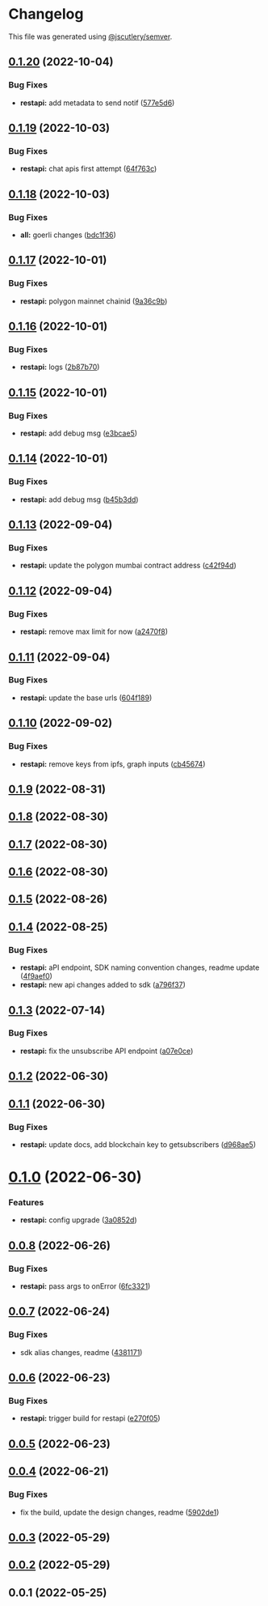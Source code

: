 # Changelog

This file was generated using [@jscutlery/semver](https://github.com/jscutlery/semver).

## [0.1.20](https://github.com/ethereum-push-notification-service/push-sdk/compare/restapi-0.1.19...restapi-0.1.20) (2022-10-04)


### Bug Fixes

* **restapi:** add metadata to send notif ([577e5d6](https://github.com/ethereum-push-notification-service/push-sdk/commit/577e5d6b4eb290079153a0f9c84f74f05002d701))



## [0.1.19](https://github.com/ethereum-push-notification-service/push-sdk/compare/restapi-0.1.18...restapi-0.1.19) (2022-10-03)


### Bug Fixes

* **restapi:** chat apis first attempt ([64f763c](https://github.com/ethereum-push-notification-service/push-sdk/commit/64f763c85d587095e1f8843ca3259a447b08df79))



## [0.1.18](https://github.com/ethereum-push-notification-service/push-sdk/compare/restapi-0.1.17...restapi-0.1.18) (2022-10-03)


### Bug Fixes

* **all:** goerli changes ([bdc1f36](https://github.com/ethereum-push-notification-service/push-sdk/commit/bdc1f361ce3d07ed2c75463e6ff037e98edb45f5))



## [0.1.17](https://github.com/ethereum-push-notification-service/push-sdk/compare/restapi-0.1.16...restapi-0.1.17) (2022-10-01)


### Bug Fixes

* **restapi:** polygon mainnet chainid ([9a36c9b](https://github.com/ethereum-push-notification-service/push-sdk/commit/9a36c9bf34e104535028fe0ba5f8309a824a9462))



## [0.1.16](https://github.com/ethereum-push-notification-service/push-sdk/compare/restapi-0.1.15...restapi-0.1.16) (2022-10-01)


### Bug Fixes

* **restapi:** logs ([2b87b70](https://github.com/ethereum-push-notification-service/push-sdk/commit/2b87b703b510843c8061b999f560ce13cc7314c6))



## [0.1.15](https://github.com/ethereum-push-notification-service/push-sdk/compare/restapi-0.1.14...restapi-0.1.15) (2022-10-01)


### Bug Fixes

* **restapi:** add debug msg ([e3bcae5](https://github.com/ethereum-push-notification-service/push-sdk/commit/e3bcae5389e9e6442b9d269bf881a2e64d33783e))



## [0.1.14](https://github.com/ethereum-push-notification-service/push-sdk/compare/restapi-0.1.13...restapi-0.1.14) (2022-10-01)


### Bug Fixes

* **restapi:** add debug msg ([b45b3dd](https://github.com/ethereum-push-notification-service/push-sdk/commit/b45b3ddac387677b79318a352cfb4567970a7368))



## [0.1.13](https://github.com/ethereum-push-notification-service/epns-sdk/compare/restapi-0.1.12...restapi-0.1.13) (2022-09-04)


### Bug Fixes

* **restapi:** update the polygon mumbai contract address ([c42f94d](https://github.com/ethereum-push-notification-service/epns-sdk/commit/c42f94db2e453df3cdb376ab4269d521e48c07ad))



## [0.1.12](https://github.com/ethereum-push-notification-service/epns-sdk/compare/restapi-0.1.11...restapi-0.1.12) (2022-09-04)


### Bug Fixes

* **restapi:** remove max limit for now ([a2470f8](https://github.com/ethereum-push-notification-service/epns-sdk/commit/a2470f8b1028879e9feeb45ba589f4db18654b36))



## [0.1.11](https://github.com/ethereum-push-notification-service/epns-sdk/compare/restapi-0.1.10...restapi-0.1.11) (2022-09-04)


### Bug Fixes

* **restapi:** update the base urls ([604f189](https://github.com/ethereum-push-notification-service/epns-sdk/commit/604f189dcf3503200193b2f73c00ebd7cda2dbaa))



## [0.1.10](https://github.com/ethereum-push-notification-service/epns-sdk/compare/restapi-0.1.9...restapi-0.1.10) (2022-09-02)


### Bug Fixes

* **restapi:** remove keys from ipfs, graph inputs ([cb45674](https://github.com/ethereum-push-notification-service/epns-sdk/commit/cb45674246a9aea5a7f4b90614f674c16fcf473b))



## [0.1.9](https://github.com/ethereum-push-notification-service/epns-sdk/compare/restapi-0.1.8...restapi-0.1.9) (2022-08-31)



## [0.1.8](https://github.com/ethereum-push-notification-service/epns-sdk/compare/restapi-0.1.7...restapi-0.1.8) (2022-08-30)



## [0.1.7](https://github.com/ethereum-push-notification-service/epns-sdk/compare/restapi-0.1.6...restapi-0.1.7) (2022-08-30)



## [0.1.6](https://github.com/ethereum-push-notification-service/epns-sdk/compare/restapi-0.1.5...restapi-0.1.6) (2022-08-30)



## [0.1.5](https://github.com/ethereum-push-notification-service/epns-sdk/compare/restapi-0.1.4...restapi-0.1.5) (2022-08-26)



## [0.1.4](https://github.com/ethereum-push-notification-service/epns-sdk/compare/restapi-0.1.3...restapi-0.1.4) (2022-08-25)


### Bug Fixes

* **restapi:** aPI endpoint, SDK naming convention changes, readme update ([4f9aef0](https://github.com/ethereum-push-notification-service/epns-sdk/commit/4f9aef09eb54843706c11d3abbc98067e037248a))
* **restapi:** new api changes added to sdk ([a796f37](https://github.com/ethereum-push-notification-service/epns-sdk/commit/a796f372c1fe7ec20d672e8ee2b835c0f457d61d))



## [0.1.3](https://github.com/ethereum-push-notification-service/epns-sdk/compare/restapi-0.1.2...restapi-0.1.3) (2022-07-14)


### Bug Fixes

* **restapi:** fix the unsubscribe API endpoint ([a07e0ce](https://github.com/ethereum-push-notification-service/epns-sdk/commit/a07e0cea93b3f9da0547475b5f7970cb82b87eee))



## [0.1.2](https://github.com/ethereum-push-notification-service/epns-sdk/compare/restapi-0.1.1...restapi-0.1.2) (2022-06-30)



## [0.1.1](https://github.com/ethereum-push-notification-service/epns-sdk/compare/restapi-0.1.0...restapi-0.1.1) (2022-06-30)


### Bug Fixes

* **restapi:** update docs, add blockchain key to getsubscribers ([d968ae5](https://github.com/ethereum-push-notification-service/epns-sdk/commit/d968ae5423d90ddb9950841d7739f0eed663f967))



# [0.1.0](https://github.com/ethereum-push-notification-service/epns-sdk/compare/restapi-0.0.8...restapi-0.1.0) (2022-06-30)


### Features

* **restapi:** config upgrade ([3a0852d](https://github.com/ethereum-push-notification-service/epns-sdk/commit/3a0852dd0e8fdb73f1bc34d151fcb5ba772edf25))



## [0.0.8](https://github.com/ethereum-push-notification-service/epns-sdk/compare/restapi-0.0.7...restapi-0.0.8) (2022-06-26)


### Bug Fixes

* **restapi:** pass args to onError ([6fc3321](https://github.com/ethereum-push-notification-service/epns-sdk/commit/6fc3321ef25eb1096f9b09f5896ae41280ad7e61))



## [0.0.7](https://github.com/ethereum-push-notification-service/epns-sdk/compare/restapi-0.0.6...restapi-0.0.7) (2022-06-24)


### Bug Fixes

* sdk alias changes, readme ([4381171](https://github.com/ethereum-push-notification-service/epns-sdk/commit/4381171eabb56d359822258e5f3001432a520849))



## [0.0.6](https://github.com/ethereum-push-notification-service/epns-sdk/compare/restapi-0.0.5...restapi-0.0.6) (2022-06-23)


### Bug Fixes

* **restapi:** trigger build for restapi ([e270f05](https://github.com/ethereum-push-notification-service/epns-sdk/commit/e270f05996ef6d5a9b9cf97224d56df41698623b))



## [0.0.5](https://github.com/ethereum-push-notification-service/epns-sdk/compare/restapi-0.0.4...restapi-0.0.5) (2022-06-23)



## [0.0.4](https://github.com/ethereum-push-notification-service/epns-sdk/compare/restapi-0.0.3...restapi-0.0.4) (2022-06-21)


### Bug Fixes

* fix the build, update the design changes, readme ([5902de1](https://github.com/ethereum-push-notification-service/epns-sdk/commit/5902de19ff981755bb777b59e6e7a16b4df2b278))



## [0.0.3](https://github.com/ethereum-push-notification-service/epns-sdk/compare/restapi-0.0.2...restapi-0.0.3) (2022-05-29)



## [0.0.2](https://github.com/ethereum-push-notification-service/epns-sdk/compare/restapi-0.0.1...restapi-0.0.2) (2022-05-29)



## 0.0.1 (2022-05-25)
